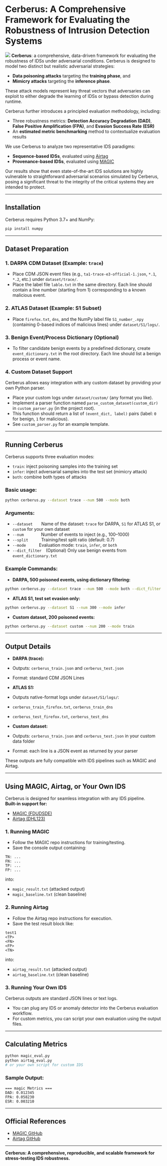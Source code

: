 # Cerberus: A Comprehensive Framework for Evaluating the Robustness of Intrusion Detection Systems
![](./pic/framework.png)
**Cerberus**: a comprehensive, data-driven framework for evaluating the robustness of IDSs under adversarial conditions. Cerberus is designed to model two distinct but realistic adversarial strategies:  
- **Data poisoning attacks** targeting the **training phase**, and  
- **Mimicry attacks** targeting the **inference phase**.

These attack models represent key threat vectors that adversaries can exploit to either degrade the learning of IDSs or bypass detection during runtime.

Cerberus further introduces a principled evaluation methodology, including:
- Three robustness metrics: **Detection Accuracy Degradation (DAD)**, **False Positive Amplification (FPA)**, and **Evasion Success Rate (ESR)**
- An **estimated metric benchmarking** method to contextualize evaluation results

We use Cerberus to analyze two representative IDS paradigms:
- **Sequence-based IDSs**, evaluated using [Airtag](https://github.com/dhl123/Airtag-2023)
- **Provenance-based IDSs**, evaluated using [MAGIC](https://github.com/FDUDSDE/MAGIC)

Our results show that even state-of-the-art IDS solutions are highly vulnerable to straightforward adversarial scenarios simulated by Cerberus, posing a significant threat to the integrity of the critical systems they are intended to protect.

---

## Installation

Cerberus requires Python 3.7+ and NumPy:

```bash
pip install numpy
```

---

## Dataset Preparation

### 1. DARPA CDM Dataset (Example: `trace`)

- Place CDM JSON event files (e.g., `ta1-trace-e3-official-1.json`, `*.1`, `*.2`, etc.) under `dataset/trace/`.
- Place the label file `lable.txt` in the same directory. Each line should contain a line number (starting from 1) corresponding to a known malicious event.

### 2. ATLAS Dataset (Example: S1 Subset)

- Place `firefox.txt`, `dns`, and the NumPy label file `S1_number_.npy` (containing 0-based indices of malicious lines) under `dataset/S1/logs/`.

### 3. Benign Event/Process Dictionary (Optional)

- To filter candidate benign events by a predefined dictionary, create `event_dictionary.txt` in the root directory. Each line should list a benign process or event name.

### 4. **Custom Dataset Support**

Cerberus allows easy integration with any custom dataset by providing your own Python parser.  
- Place your custom logs under `dataset/custom/` (any format you like).
- Implement a parser function named `parse_custom_dataset(custom_dir)` in `custom_parser.py` (in the project root).
- This function should return a list of `(event_dict, label)` pairs (label: `0` for benign, `1` for malicious).
- See `custom_parser.py` for an example template.

---

## Running Cerberus

Cerberus supports three evaluation modes:
- `train`: inject poisoning samples into the training set
- `infer`: inject adversarial samples into the test set (mimicry attack)
- `both`: combine both types of attacks

### Basic usage:

```bash
python cerberus.py --dataset trace --num 500 --mode both
```

### Arguments:

- `--dataset`  Name of the dataset: `trace` for DARPA, `S1` for ATLAS S1, or `custom` for your own dataset
- `--num`    Number of events to inject (e.g., 100–1000)
- `--split`   Training/test split ratio (default: 0.7)
- `--mode`   Evaluation mode: `train`, `infer`, or `both`
- `--dict_filter` (Optional) Only use benign events from `event_dictionary.txt`

### Example Commands:

- **DARPA, 500 poisoned events, using dictionary filtering:**
```bash
python cerberus.py --dataset trace --num 500 --mode both --dict_filter
```

- **ATLAS S1, test set evasion only:**
```bash
python cerberus.py --dataset S1 --num 300 --mode infer
```

- **Custom dataset, 200 poisoned events:**
```bash
python cerberus.py --dataset custom --num 200 --mode train
```

---

## Output Details

- **DARPA (trace):**
- Outputs: `cerberus_train.json` and `cerberus_test.json`
- Format: standard CDM JSON Lines

- **ATLAS S1:**
- Outputs native-format logs under `dataset/S1/logs/`:
- `cerberus_train_firefox.txt`, `cerberus_train_dns`
- `cerberus_test_firefox.txt`, `cerberus_test_dns`

- **Custom dataset:**
- Outputs: `cerberus_train.json` and `cerberus_test.json` in your custom data folder
- Format: each line is a JSON event as returned by your parser

These outputs are fully compatible with IDS pipelines such as MAGIC and Airtag.

---

## Using MAGIC, Airtag, or Your Own IDS

Cerberus is designed for seamless integration with any IDS pipeline.  
**Built-in support for:**
- [MAGIC (FDUDSDE)](https://github.com/FDUDSDE/MAGIC)
- [Airtag (DHL123)](https://github.com/dhl123/Airtag-2023)

### 1. Running MAGIC

- Follow the MAGIC repo instructions for training/testing.
- Save the console output containing:
```
TN: ...
FN: ...
TP: ...
FP: ...
```
into:
- `magic_result.txt` (attacked output)
- `magic_baseline.txt` (clean baseline)

### 2. Running Airtag

- Follow the Airtag repo instructions for execution.
- Save the test result block like:
```
test1
<TP>
<FN>
<FP>
<TN>
```
into:
- `airtag_result.txt` (attacked output)
- `airtag_baseline.txt` (clean baseline)

### 3. **Running Your Own IDS**

Cerberus outputs are standard JSON lines or text logs.  
- You can plug any IDS or anomaly detector into the Cerberus evaluation workflow.
- For custom metrics, you can script your own evaluation using the output files.

---

## Calculating Metrics

```bash
python magic_eval.py
python airtag_eval.py
# or your own script for custom IDS
```

### Sample Output:

```
=== magic Metrics ===
DAD: 0.012345
FPA: 0.058230
ESR: 0.003210
```

---

## Official References

- [MAGIC GitHub](https://github.com/FDUDSDE/MAGIC)
- [Airtag GitHub](https://github.com/dhl123/Airtag-2023)

---

**Cerberus: A comprehensive, reproducible, and scalable framework for stress-testing IDS robustness.**
```
